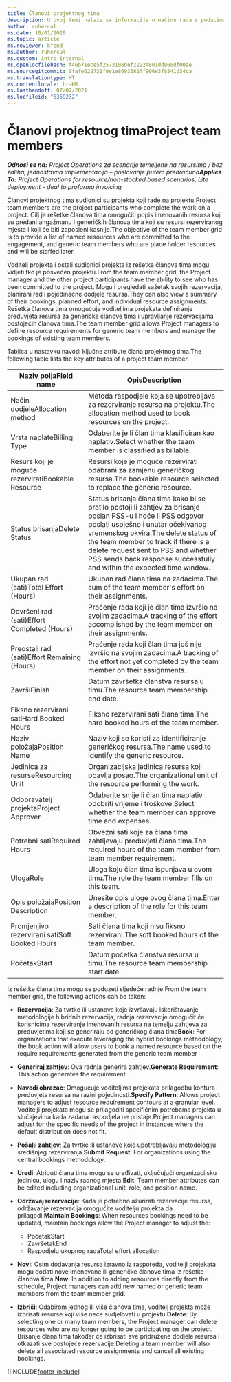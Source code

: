 ```yaml
---
title: Članovi projektnog tima
description: U ovoj temi nalaze se informacije o načinu rada s podacima o članu projektnog tima, atributima i planiranju.
author: ruhercul
ms.date: 10/01/2020
ms.topic: article
ms.reviewer: kfend
ms.author: ruhercul
ms.custom: intro-internal
ms.openlocfilehash: f46b71ece5f2573108def22224801dd960df00ae
ms.sourcegitcommit: 0fafe022731f0e1e8693382ff906e3f8541d34ca
ms.translationtype: HT
ms.contentlocale: hr-HR
ms.lasthandoff: 07/07/2021
ms.locfileid: "6369232"
---
```

# <a name="project-team-members"></a><span data-ttu-id="64336-103">Članovi projektnog tima</span><span class="sxs-lookup"><span data-stu-id="64336-103">Project team members</span></span>

<span data-ttu-id="64336-104">_**Odnosi se na:** Project Operations za scenarije temeljene na resursima / bez zaliha, jednostavna implementacija – poslovanje putem predračuna_</span><span class="sxs-lookup"><span data-stu-id="64336-104">_**Applies To:** Project Operations for resource/non-stocked based scenarios, Lite deployment - deal to proforma invoicing_</span></span>

<span data-ttu-id="64336-105">Članovi projektnog tima sudionici su projekta koji rade na projektu.</span><span class="sxs-lookup"><span data-stu-id="64336-105">Project team members are the project participants who complete the work on a project.</span></span> <span data-ttu-id="64336-106">Cilj je rešetke članova tima omogućiti popis imenovanih resursa koji su predani angažmanu i generičkih članova tima koji su resursi rezerviranog mjesta i koji će biti zaposleni kasnije.</span><span class="sxs-lookup"><span data-stu-id="64336-106">The objective of the team member grid is to provide a list of named resources who are committed to the engagement, and generic team members who are place holder resources and will be staffed later.</span></span>

<span data-ttu-id="64336-107">Voditelj projekta i ostali sudionici projekta iz rešetke članova tima mogu vidjeti tko je posvećen projektu.</span><span class="sxs-lookup"><span data-stu-id="64336-107">From the team member grid, the Project manager and the other project participants have the ability to see who has been committed to the project.</span></span> <span data-ttu-id="64336-108">Mogu i pregledati sažetak svojih rezervacija, planirani rad i pojedinačne dodjele resursa.</span><span class="sxs-lookup"><span data-stu-id="64336-108">They can also view a summary of their bookings, planned effort, and individual resource assignments.</span></span> <span data-ttu-id="64336-109">Rešetka članova tima omogućuje voditeljima projekata definiranje preduvjeta resursa za generičke članove tima i upravljanje rezervacijama postojećih članova tima.</span><span class="sxs-lookup"><span data-stu-id="64336-109">The team member grid allows Project managers to define resource requirements for generic team members and manage the bookings of existing team members.</span></span>

<span data-ttu-id="64336-110">Tablica u nastavku navodi ključne atribute člana projektnog tima.</span><span class="sxs-lookup"><span data-stu-id="64336-110">The following table lists the key attributes of a project team member.</span></span>

| <span data-ttu-id="64336-111">Naziv polja</span><span class="sxs-lookup"><span data-stu-id="64336-111">Field name</span></span>          | <span data-ttu-id="64336-112">Opis</span><span class="sxs-lookup"><span data-stu-id="64336-112">Description</span></span>                                                                                                                                                                  |
|--------------------------|-----------------------------------------------------------------------------------------------------------------------------------------------------------------------------------|
| <span data-ttu-id="64336-113">Način dodjele</span><span class="sxs-lookup"><span data-stu-id="64336-113">Allocation method</span></span>        | <span data-ttu-id="64336-114">Metoda raspodjele koja se upotrebljava za rezerviranje resursa na projektu.</span><span class="sxs-lookup"><span data-stu-id="64336-114">The allocation method used to book resources on the project.</span></span>                                                                         |
| <span data-ttu-id="64336-115">Vrsta naplate</span><span class="sxs-lookup"><span data-stu-id="64336-115">Billing Type</span></span>             | <span data-ttu-id="64336-116">Odaberite je li član tima klasificiran kao naplativ.</span><span class="sxs-lookup"><span data-stu-id="64336-116">Select whether the team member is classified as billable.</span></span>                                                                                                                                       |
| <span data-ttu-id="64336-117">Resurs koji je moguće rezervirati</span><span class="sxs-lookup"><span data-stu-id="64336-117">Bookable Resource</span></span>        | <span data-ttu-id="64336-118">Resursi koje je moguće rezervirati odabrani za zamjenu generičkog resursa.</span><span class="sxs-lookup"><span data-stu-id="64336-118">The bookable resource selected to replace the generic resource.</span></span>                                                                                                                   |
| <span data-ttu-id="64336-119">Status brisanja</span><span class="sxs-lookup"><span data-stu-id="64336-119">Delete Status</span></span>            | <span data-ttu-id="64336-120">Status brisanja člana tima kako bi se pratilo postoji li zahtjev za brisanje poslan PSS-u i hoće li PSS odgovor poslati uspješno i unutar očekivanog vremenskog okvira.</span><span class="sxs-lookup"><span data-stu-id="64336-120">The delete status of the team member to track if there is a delete request sent to PSS and whether PSS sends back response successfully and within the expected time window.</span></span> |
| <span data-ttu-id="64336-121">Ukupan rad (sati)</span><span class="sxs-lookup"><span data-stu-id="64336-121">Total Effort (Hours)</span></span>     | <span data-ttu-id="64336-122">Ukupan rad člana tima na zadacima.</span><span class="sxs-lookup"><span data-stu-id="64336-122">The sum of the team member's effort on their assignments.</span></span>                                                                                                                         |
| <span data-ttu-id="64336-123">Dovršeni rad (sati)</span><span class="sxs-lookup"><span data-stu-id="64336-123">Effort Completed (Hours)</span></span> | <span data-ttu-id="64336-124">Praćenje rada koji je član tima izvršio na svojim zadacima.</span><span class="sxs-lookup"><span data-stu-id="64336-124">A tracking of the effort accomplished by the team member on their assignments.</span></span>                                                                                           |
| <span data-ttu-id="64336-125">Preostali rad (sati)</span><span class="sxs-lookup"><span data-stu-id="64336-125">Effort Remaining (Hours)</span></span> | <span data-ttu-id="64336-126">Praćenje rada koji član tima još nije izvršio na svojim zadacima.</span><span class="sxs-lookup"><span data-stu-id="64336-126">A tracking of the effort not yet completed by the team member on their assignments.</span></span>                                                                                    |
| <span data-ttu-id="64336-127">Završi</span><span class="sxs-lookup"><span data-stu-id="64336-127">Finish</span></span>                   | <span data-ttu-id="64336-128">Datum završetka članstva resursa u timu.</span><span class="sxs-lookup"><span data-stu-id="64336-128">The resource team membership end date.</span></span>                                                                                                                                            |
| <span data-ttu-id="64336-129">Fiksno rezervirani sati</span><span class="sxs-lookup"><span data-stu-id="64336-129">Hard Booked Hours</span></span>        | <span data-ttu-id="64336-130">Fiksno rezervirani sati člana tima.</span><span class="sxs-lookup"><span data-stu-id="64336-130">The hard booked hours of the team member.</span></span>                                                                                                                                                                |
| <span data-ttu-id="64336-131">Naziv položaja</span><span class="sxs-lookup"><span data-stu-id="64336-131">Position Name</span></span>            | <span data-ttu-id="64336-132">Naziv koji se koristi za identificiranje generičkog resursa.</span><span class="sxs-lookup"><span data-stu-id="64336-132">The name used to identify the generic resource.</span></span>                                                                                                                                   |
| <span data-ttu-id="64336-133">Jedinica za resurse</span><span class="sxs-lookup"><span data-stu-id="64336-133">Resourcing Unit</span></span>          | <span data-ttu-id="64336-134">Organizacijska jedinica resursa koji obavlja posao.</span><span class="sxs-lookup"><span data-stu-id="64336-134">The organizational unit of the resource performing the work.</span></span>                                                                                                                      |
| <span data-ttu-id="64336-135">Odobravatelj projekta</span><span class="sxs-lookup"><span data-stu-id="64336-135">Project Approver</span></span>         | <span data-ttu-id="64336-136">Odaberite smije li član tima naplativ odobriti vrijeme i troškove.</span><span class="sxs-lookup"><span data-stu-id="64336-136">Select whether the team member can approve time and expenses.</span></span>                                                                                                                     |
| <span data-ttu-id="64336-137">Potrebni sati</span><span class="sxs-lookup"><span data-stu-id="64336-137">Required Hours</span></span>           | <span data-ttu-id="64336-138">Obvezni sati koje za člana tima zahtijevaju preduvjeti člana tima.</span><span class="sxs-lookup"><span data-stu-id="64336-138">The required hours of the team member from team member requirement.</span></span>                                                                                                                       |
| <span data-ttu-id="64336-139">Uloga</span><span class="sxs-lookup"><span data-stu-id="64336-139">Role</span></span>                     | <span data-ttu-id="64336-140">Uloga koju član tima ispunjava u ovom timu.</span><span class="sxs-lookup"><span data-stu-id="64336-140">The role the team member fills on this team.</span></span>                                                                                                                                |
| <span data-ttu-id="64336-141">Opis položaja</span><span class="sxs-lookup"><span data-stu-id="64336-141">Position Description</span></span>     | <span data-ttu-id="64336-142">Unesite opis uloge ovog člana tima.</span><span class="sxs-lookup"><span data-stu-id="64336-142">Enter a description of the role for this team member.</span></span>                                                                                                                             |
| <span data-ttu-id="64336-143">Promjenjivo rezervirani sati</span><span class="sxs-lookup"><span data-stu-id="64336-143">Soft Booked Hours</span></span>        | <span data-ttu-id="64336-144">Sati člana tima koji nisu fiksno rezervirani.</span><span class="sxs-lookup"><span data-stu-id="64336-144">The soft booked hours of the team member.</span></span>                                                                                                                                                                 |
| <span data-ttu-id="64336-145">Početak</span><span class="sxs-lookup"><span data-stu-id="64336-145">Start</span></span>                    | <span data-ttu-id="64336-146">Datum početka članstva resursa u timu.</span><span class="sxs-lookup"><span data-stu-id="64336-146">The resource team membership start date.</span></span>                                                                                                                                          |

<span data-ttu-id="64336-147">Iz rešetke člana tima mogu se poduzeti sljedeće radnje:</span><span class="sxs-lookup"><span data-stu-id="64336-147">From the team member grid, the following actions can be taken:</span></span>

- <span data-ttu-id="64336-148">**Rezervacija**: Za tvrtke ili ustanove koje izvršavaju iskorištavanje metodologije hibridnih rezervacija, radnja rezervacije omogućit će korisnicima rezerviranje imenovanih resursa na temelju zahtjeva za preduvjetima koji se generiraju od generičkog člana tima</span><span class="sxs-lookup"><span data-stu-id="64336-148">**Book**: For organizations that execute leveraging the hybrid bookings methodology, the book action will allow users to book a named resource based on the require requirements generated from the generic team member</span></span>
- <span data-ttu-id="64336-149">**Generiraj zahtjev**: Ova radnja generira zahtjev.</span><span class="sxs-lookup"><span data-stu-id="64336-149">**Generate Requirement**: This action generates the requirement.</span></span>
- <span data-ttu-id="64336-150">**Navedi obrazac**: Omogućuje voditeljima projekata prilagodbu kontura preduvjeta resursa na razini pojedinosti.</span><span class="sxs-lookup"><span data-stu-id="64336-150">**Specify Pattern**: Allows project managers to adjust resource requirement contours at a granular level.</span></span> <span data-ttu-id="64336-151">Voditelji projekata mogu se prilagoditi specifičnim potrebama projekta u slučajevima kada zadana raspodjela ne pristaje.</span><span class="sxs-lookup"><span data-stu-id="64336-151">Project managers can adjust for the specific needs of the project in instances where the default distribution does not fit.</span></span>
- <span data-ttu-id="64336-152">**Pošalji zahtjev**: Za tvrtke ili ustanove koje upotrebljavaju metodologiju središnjeg rezerviranja.</span><span class="sxs-lookup"><span data-stu-id="64336-152">**Submit Request**: For organizations using the central bookings methodology.</span></span>
- <span data-ttu-id="64336-153">**Uredi**: Atributi člana tima mogu se uređivati, uključujući organizacijsku jedinicu, ulogu i naziv radnog mjesta.</span><span class="sxs-lookup"><span data-stu-id="64336-153">**Edit**: Team member attributes can be edited including organizational unit, role, and position name.</span></span>
- <span data-ttu-id="64336-154">**Održavaj rezervacije**: Kada je potrebno ažurirati rezervacije resursa, održavanje rezervacija omogućite voditelju projekta da prilagodi:</span><span class="sxs-lookup"><span data-stu-id="64336-154">**Maintain Bookings**: When resources bookings need to be updated, maintain bookings allow the Project manager to adjust the:</span></span>

    - <span data-ttu-id="64336-155">Početak</span><span class="sxs-lookup"><span data-stu-id="64336-155">Start</span></span>
    - <span data-ttu-id="64336-156">Završetak</span><span class="sxs-lookup"><span data-stu-id="64336-156">End</span></span>
    - <span data-ttu-id="64336-157">Raspodjelu ukupnog rada</span><span class="sxs-lookup"><span data-stu-id="64336-157">Total effort allocation</span></span>

- <span data-ttu-id="64336-158">**Novi**: Osim dodavanja resursa izravno iz rasporeda, voditelji projekata mogu dodati nove imenovane ili generičke članove tima iz rešetke članova tima.</span><span class="sxs-lookup"><span data-stu-id="64336-158">**New**: In addition to adding resources directly from the schedule, Project managers can add new named or generic team members from the team member grid.</span></span>
- <span data-ttu-id="64336-159">**Izbriši**: Odabirom jednog ili više članova tima, voditelj projekta može izbrisati resurse koji više neće sudjelovati u projektu.</span><span class="sxs-lookup"><span data-stu-id="64336-159">**Delete**: By selecting one or many team members, the Project manager can delete resources who are no longer going to be participating on the project.</span></span> <span data-ttu-id="64336-160">Brisanje člana tima također će izbrisati sve pridružene dodjele resursa i otkazati sve postojeće rezervacije.</span><span class="sxs-lookup"><span data-stu-id="64336-160">Deleting a team member will also delete all associated resource assignments and  cancel all existing bookings.</span></span>


[!INCLUDE[footer-include](../includes/footer-banner.md)]